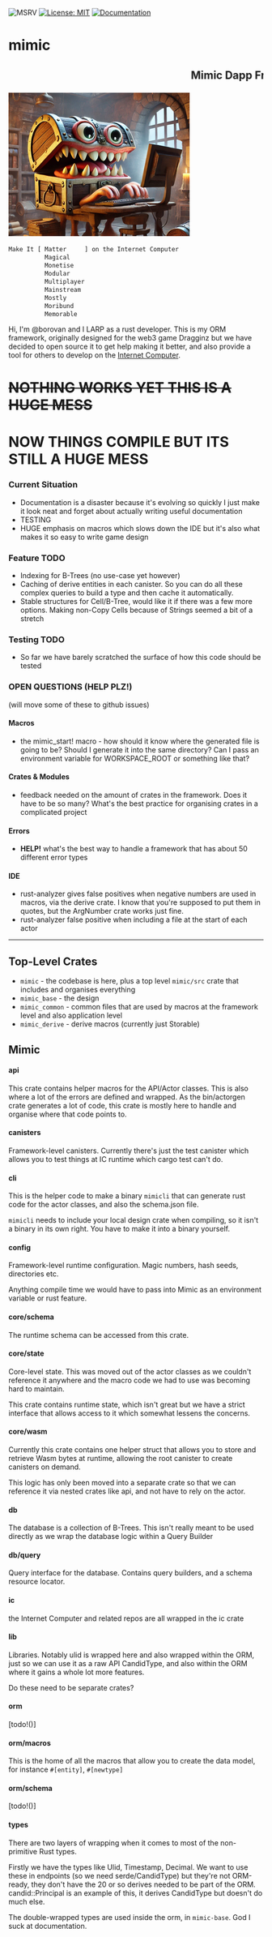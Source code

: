 ![MSRV](https://img.shields.io/badge/rustc-1.80+-blue.svg) [![License: MIT](https://img.shields.io/badge/License-MIT-yellow.svg)](https://opensource.org/licenses/MIT) [![Documentation](https://docs.rs/mimic/badge.svg)](https://docs.rs/mimic)

# mimic
## <marquee>Mimic Dapp Framework</marquee>

![alt text](image.png)

```
Make It [ Matter     ] on the Internet Computer
          Magical
          Monetise
          Modular
          Multiplayer
          Mainstream
          Mostly
          Moribund
          Memorable
```

Hi, I'm @borovan and I LARP as a rust developer.  This is my ORM framework, originally designed for the web3 game Dragginz but we have decided to open source it to get help making it better, and also provide a tool for others to develop on the [Internet Computer](https://internetcomputer.org).


# ~~NOTHING WORKS YET THIS IS A HUGE MESS~~
# NOW THINGS COMPILE BUT ITS STILL A HUGE MESS

### Current Situation

- Documentation is a disaster because it's evolving so quickly I just make it look neat and forget about
actually writing useful documentation
- TESTING
- HUGE emphasis on macros which slows down the IDE but it's also what makes it so easy to write game design


### Feature TODO

- Indexing for B-Trees (no use-case yet however)
- Caching of derive entities in each canister.  So you can do all these complex queries to build a type and then cache it automatically.
- Stable structures for Cell/B-Tree, would like it if there was a few more options.  Making non-Copy Cells because
of Strings seemed a bit of a stretch

### Testing TODO

- So far we have barely scratched the surface of how this code should be tested

### OPEN QUESTIONS (HELP PLZ!)

(will move some of these to github issues)

#### Macros

- the mimic_start! macro - how should it know where the generated file is going to be?  Should I generate it into
the same directory?  Can I pass an environment variable for WORKSPACE_ROOT or something like that?

#### Crates & Modules

- feedback needed on the amount of crates in the framework.  Does it have to be so many?  What's the best practice
for organising crates in a complicated project

#### Errors

- **HELP!** what's the best way to handle a framework that has about 50 different error types

#### IDE

- rust-analyzer gives false positives when negative numbers are used in macros, via the derive crate.  I know that
you're supposed to put them in quotes, but the ArgNumber crate works just fine.
- rust-analyzer false positive when including a file at the start of each actor

----------
## Top-Level Crates

- `mimic` - the codebase is here, plus a top level `mimic/src` crate that includes and organises everything
- `mimic_base` - the design
- `mimic_common` - common files that are used by macros at the framework level and also application level
- `mimic_derive` - derive macros (currently just Storable)

## Mimic

#### api

This crate contains helper macros for the API/Actor classes.  This is also where a lot of the errors are defined and wrapped.  As the bin/actorgen
crate generates a lot of code, this crate is mostly here to handle and organise where that code points to.

#### canisters

Framework-level canisters.  Currently there's just the test canister which allows you to test things at IC runtime which cargo test can't do.

#### cli

This is the helper code to make a binary `mimicli` that can generate rust code for the actor classes, and also the
schema.json file.

`mimicli` needs to include your local design crate when compiling, so it isn't a binary in its own right.  You have to make
it into a binary yourself.

#### config

Framework-level runtime configuration.  Magic numbers, hash seeds, directories etc.

Anything compile time we would have to pass into Mimic as an environment variable or rust feature.

#### core/schema

The runtime schema can be accessed from this crate.

#### core/state

Core-level state.  This was moved out of the actor classes as we couldn't reference it anywhere and the macro code we had to use was becoming hard to maintain.

This crate contains runtime state, which isn't great but we have a strict interface that allows access to it which somewhat lessens
the concerns.

#### core/wasm

Currently this crate contains one helper struct that allows you to store and retrieve Wasm bytes at runtime, allowing the root canister to create canisters on demand.

This logic has only been moved into a separate crate so that we can reference it via nested crates like api, and not have to rely on the actor.

#### db

The database is a collection of B-Trees.  This isn't really meant to be used directly as we wrap the database logic within a Query Builder

#### db/query

Query interface for the database.  Contains query builders, and a schema resource locator.

#### ic

the Internet Computer and related repos are all wrapped in the ic crate

#### lib

Libraries.  Notably ulid is wrapped here and also wrapped within the ORM, just so we can use it as a raw API CandidType, and also within the ORM where it gains a whole lot more features.

Do these need to be separate crates?

#### orm

[todo!()]

#### orm/macros

This is the home of all the macros that allow you to create the data model, for instance `#[entity]`, `#[newtype]`

#### orm/schema

[todo!()]

#### types

There are two layers of wrapping when it comes to most of the non-primitive Rust types.

Firstly we have the types like Ulid, Timestamp, Decimal.  We want to use these in endpoints (so we need serde/CandidType) but they're not ORM-ready, they don't have the
20 or so derives needed to be part of the ORM.  candid::Principal is an example of this, it derives CandidType but doesn't do much else.

The double-wrapped types are used inside the orm, in `mimic-base`.  God I suck at documentation.
